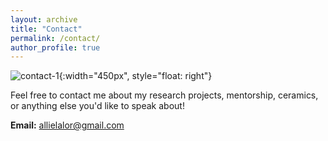 ```yaml
---
layout: archive
title: "Contact"
permalink: /contact/
author_profile: true
---
```



![contact-1](http://alexandralalor.github.io/images/contact/contact-1.JPG){:width="450px", style="float: right"}

Feel free to contact me about my research projects, mentorship, ceramics, or anything else you'd like to speak about! 

**Email:** allielalor@gmail.com

